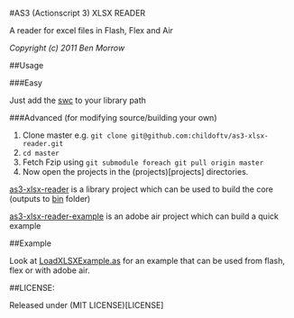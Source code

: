 #AS3 (Actionscript 3) XLSX READER

A reader for excel files in Flash, Flex and Air

<i>Copyright (c) 2011 Ben Morrow</i>



##Usage

###Easy

Just add the [swc](bin/as3-xlsx-reader.swc) to your library path

###Advanced (for modifying source/building your own)

1. Clone master e.g. `git clone git@github.com:childoftv/as3-xlsx-reader.git`
2. `cd master`
3. Fetch Fzip using `git submodule foreach git pull origin master`
4. Now open the projects in the (projects)[projects] directories.

[as3-xlsx-reader](projects/ass-xlsx-reader) is a library project which can be used to build the core (outputs to [bin](bin) folder)

[as3-xlsx-reader-example](projects/ass-xlsx-reader-example) is an adobe air project which can build a quick example


##Example

Look at [LoadXLSXExample.as](projects/as3-xlsx-reader-example/src/LoadXLSXExample.as) for an example that can be used from flash, flex or with adobe air.


##LICENSE:

Released under (MIT LICENSE)[LICENSE]
